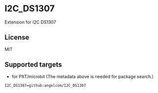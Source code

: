 # I2C_DS1307

Extension for I2C DS1307

## License

MIT

## Supported targets

* for PXT/microbit
(The metadata above is needed for package search.)

```package
I2C_DS1307=github:angelcom/I2C_DS1307
```